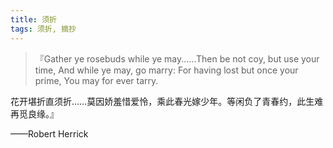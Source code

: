 ```yaml
---
title: 须折
tags: 须折, 摘抄
---
```



> 『Gather ye rosebuds while ye may......Then be not coy, but use your time, And while ye may, go marry: For having lost but once your prime, You may for ever tarry.

花开堪折直须折……莫因娇羞惜爱怜，乘此春光嫁少年。等闲负了青春约，此生难再觅良缘。』

——Robert Herrick

